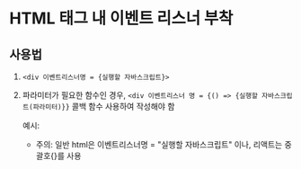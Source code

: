 # HTML 태그 내 이벤트 리스너 부착

## 사용법
1. `<div 이벤트리스너명 = {실행할 자바스크립트}>`
2. 파라미터가 필요한 함수인 경우, `<div 이벤트리스너 명 = {() => {실행할 자바스크립트(파라미터)}}` 콜백 함수 사용하여 작성해야 함

    예시: <div onClick = {(exec_script)}>
    * 주의: 일반 html은 이벤트리스너명 = "실행할 자바스크립트" 이나, 리액트는 중괄호{}를 사용